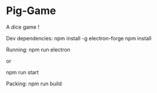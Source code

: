 # Pig-Game
A dice game !

Dev dependencies:
npm install -g electron-forge
npm install

Running:
npm run electron

or

npm run start

Packing:
npm run build

